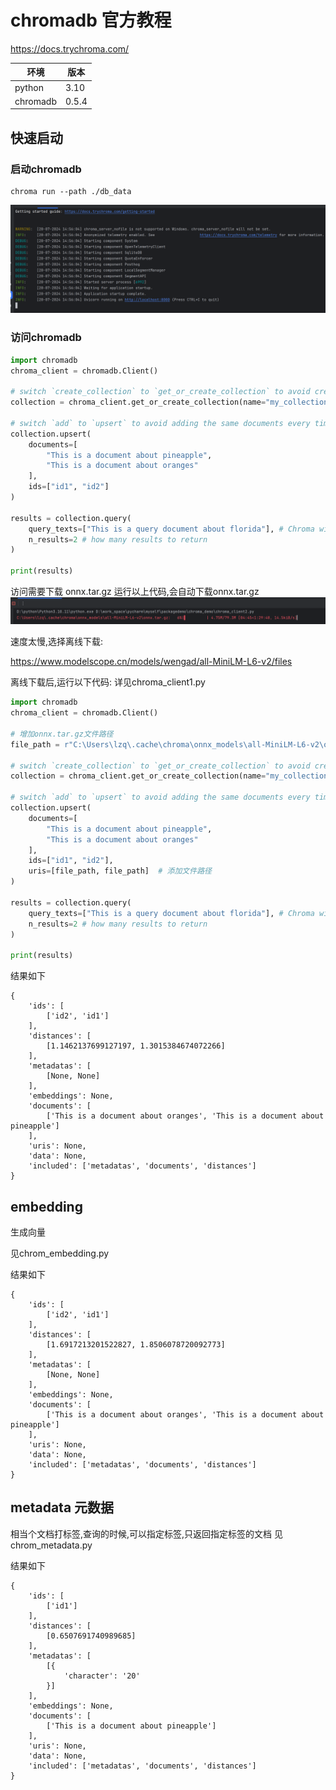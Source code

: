 
# chromadb 官方教程 

https://docs.trychroma.com/ 

| 环境        | 版本    |
|-----------|-------|
| python    | 3.10  |
| chromadb  | 0.5.4 |

## 快速启动

### 启动chromadb
```shell
chroma run --path ./db_data
```
![img.png](images/start.png)

### 访问chromadb
```python
import chromadb
chroma_client = chromadb.Client()

# switch `create_collection` to `get_or_create_collection` to avoid creating a new collection every time
collection = chroma_client.get_or_create_collection(name="my_collection")

# switch `add` to `upsert` to avoid adding the same documents every time
collection.upsert(
    documents=[
        "This is a document about pineapple",
        "This is a document about oranges"
    ],
    ids=["id1", "id2"]
)

results = collection.query(
    query_texts=["This is a query document about florida"], # Chroma will embed this for you
    n_results=2 # how many results to return
)

print(results)
```
访问需要下载 onnx.tar.gz
运行以上代码,会自动下载onnx.tar.gz
![img.png](images/img.png)

速度太慢,选择离线下载:

https://www.modelscope.cn/models/wengad/all-MiniLM-L6-v2/files

离线下载后,运行以下代码: 详见chroma_client1.py
```python
import chromadb
chroma_client = chromadb.Client()

# 增加onnx.tar.gz文件路径
file_path = r"C:\Users\lzq\.cache\chroma\onnx_models\all-MiniLM-L6-v2\onnx.tar.gz"

# switch `create_collection` to `get_or_create_collection` to avoid creating a new collection every time
collection = chroma_client.get_or_create_collection(name="my_collection")

# switch `add` to `upsert` to avoid adding the same documents every time
collection.upsert(
    documents=[
        "This is a document about pineapple",
        "This is a document about oranges"
    ],
    ids=["id1", "id2"],
    uris=[file_path, file_path]  # 添加文件路径
)

results = collection.query(
    query_texts=["This is a query document about florida"], # Chroma will embed this for you
    n_results=2 # how many results to return
)

print(results)
```

结果如下
```
{
	'ids': [
		['id2', 'id1']
	],
	'distances': [
		[1.1462137699127197, 1.3015384674072266]
	],
	'metadatas': [
		[None, None]
	],
	'embeddings': None,
	'documents': [
		['This is a document about oranges', 'This is a document about pineapple']
	],
	'uris': None,
	'data': None,
	'included': ['metadatas', 'documents', 'distances']
}
```

## embedding
生成向量

见chrom_embedding.py

结果如下
```
{
	'ids': [
		['id2', 'id1']
	],
	'distances': [
		[1.6917213201522827, 1.8506078720092773]
	],
	'metadatas': [
		[None, None]
	],
	'embeddings': None,
	'documents': [
		['This is a document about oranges', 'This is a document about pineapple']
	],
	'uris': None,
	'data': None,
	'included': ['metadatas', 'documents', 'distances']
}
```

## metadata 元数据
相当个文档打标签,查询的时候,可以指定标签,只返回指定标签的文档
见chrom_metadata.py

结果如下
```
{
	'ids': [
		['id1']
	],
	'distances': [
		[0.6507691740989685]
	],
	'metadatas': [
		[{
			'character': '20'
		}]
	],
	'embeddings': None,
	'documents': [
		['This is a document about pineapple']
	],
	'uris': None,
	'data': None,
	'included': ['metadatas', 'documents', 'distances']
}
```



